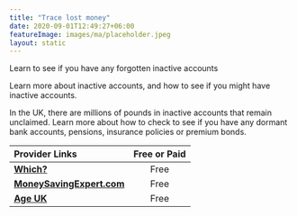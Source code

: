 ```yaml
---
title: "Trace lost money"
date: 2020-09-01T12:49:27+06:00
featureImage: images/ma/placeholder.jpeg
layout: static
---
```


Learn to see if you have any forgotten inactive accounts

Learn more about inactive accounts, and how to see if you might have inactive accounts.

In the UK, there are millions of pounds in inactive accounts that remain unclaimed. Learn more about how to check to see if you have any dormant bank accounts, pensions, insurance policies or premium bonds.

| Provider Links      | Free or Paid  |  
| :-----------          | :--------------:      |  
| [**Which?**](https://www.which.co.uk/money/savings-and-isas/savings-accounts/how-to-find-lost-bank-and-savings-accounts-aU2w07j7905s) | Free | 
| [**MoneySavingExpert.com**](https://www.moneysavingexpert.com/reclaim/reclaim-lost-assets-free/) | Free | 
| [**Age UK**](https://www.ageuk.org.uk/information-advice/money-legal/debt-savings/how-to-trace-lost-money/) | Free | 
  

<br/><br/>






